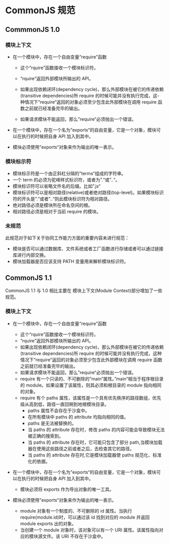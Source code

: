 # CommonJS 规范

## CommmonJS 1.0

### 模块上下文

-   在一个模块中，存在一个自由变量“require”函数

    -   这个“rquire”函数接收一个模块标识符。

    -   “rquire”返回外部模块所输出的 API。
    -   如果出现依赖闭环(dependency cycle)，那么外部模块在被它的传递依赖(transitive dependencies)所 require 的时候可能并没有执行完成，这- 种情况下“require“返回的对象必须至少包含此外部模块在调用 require 函数之前就已经准备完毕的输出。
    -   如果请求模块不能返回，那么”require“必须抛出一个错误。

-   在一个模块中，存在一个名为”exports“的自由变量，它是一个对象，模块可以在执行的时候把自身 API 加入到其中。
-   模块必须使用”exports“对象来作为输出的唯一表示。

### 模块标示符

-   模块标示符是一个由正斜杠分隔的”terms“组成的字符串。
-   一个 term 的必须为驼峰样式标识符，或者为”.“或”..“。
-   模块标识符可以省略文件名的后缀。比如”.js“
-   模块标识符可以是相对路径(relative)或者绝对路径(top-level)。如果模块标识符的开头是”.“或者”..“则此模块标识符为相对路径。
-   绝对路径必须是模块所在命名空间的根。
-   相对路径必须是相对于当前 require 的模块。

### 未规范

此规范对于如下关于协同工作能力方面的重要内容未进行规范：

-   模块是否可以通过数据库、文件系统或者工厂函数进行存储或者可以通过链接库进行内部交换。
-   模块加载器是否应该支持 PATH 变量用来解析模块标识符。

## CommonJS 1.1

CommonJS 1.1 与 1.0 相比主要在 模块上下文(Module Context)部分增加了一些规范。

### 模块上下文

-   在一个模块中，存在一个自由变量“require”函数

    -   这个“rquire”函数接收一个模块标识符。
    -   “rquire”返回外部模块所输出的 API。
    -   如果出现依赖闭环(dependency cycle)，那么外部模块在被它的传递依赖(transitive dependencies)所 require 的时候可能并没有执行完成，这种情况下“require“返回的对象必须至少包含此外部模块在调用 require 函数之前就已经准备完毕的输出。
    -   如果请求模块不能返回，那么”require“必须抛出一个错误。
    -   require 有一个只读的、不可删除的”main“属性。”main“相当于程序根目录的 module。如果设置了该属性，则其必须和根目录的 module 指向相同的对象。
    -   require 有个 paths 属性，该属性是一个具有优先秩序的路径数组，优先级从高到低，路径一直回朔到地根模块目录。
        -   paths 属性不会存在于沙盒中。
        -   在所有模块中 paths 的 attribute 均指向相同的值。
        -   paths 是无法被替换的。
        -   当 paths 的 attribute 存在时，修改 paths 的内容可能会导致模块无法被正确的搜索到。
        -   当 paths 的 attribute 存在时，它可能只包含了部分 path,当模块加载器在使用这些路径之前或者之后，去检查其它的路径。
        -   当 paths 的 attribute 存在时,它是模块加载器使 paths 规范化、标准化的依据。

-   在一个模块中，存在一个名为”exports“的自由变量，它是一个对象，模块可以在执行的时候把自身 API 加入到其中。
    -   模块必须将 exports 作为导出对象的唯一工具。
-   模块必须使用”exports“对象来作为输出的唯一表示。
    -   module 对象有一个制度的、不可删除的 id 属性。当执行 require(module.id)时，可以通过该 id 找到对应的 module 并返回 module exports 出的对象。
    -   当创建一个 module 对象时，该对象可以有一个 URI 属性。该属性指向对应的模块源文件。该 URI 不存在于沙盒中。
